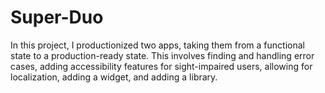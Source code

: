 # Super-Duo

In this project, I productionized two apps, taking them from a functional state to a production-ready state. This involves finding and handling error cases, adding accessibility features for sight-impaired users, allowing for localization, adding a widget, and adding a library.
